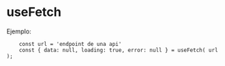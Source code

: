# useFetch

Ejemplo:
```
    const url = 'endpoint de una api'
    const { data: null, loading: true, error: null } = useFetch( url );
```